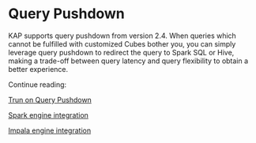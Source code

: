 # Query Pushdown

KAP supports query pushdown from version 2.4. When queries which cannot be fulfilled with customized Cubes bother you, you can simply leverage query pushdown to redirect the query to Spark SQL or Hive, making a trade-off  between query latency and query flexibility to obtain a better experience.

Continue reading:

[Trun on Query Pushdown](pushdown.en.md)

[Spark engine integration](spark.en.md)

[Impala engine integration](impala.en.md)

